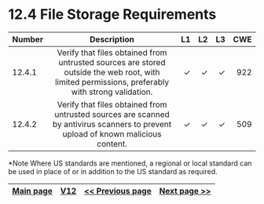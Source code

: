 # 12.4 File Storage Requirements

| Number       | Description     | L1    		| L2         | L3 		   | CWE		|
| :------------- | :----------: | -----------: | -----------:|-----------:| -----------:|
| 12.4.1 | Verify that files obtained from untrusted sources are stored outside the web root, with limited permissions, preferably with strong validation.| ✓   | ✓   | ✓   | 922 |
| 12.4.2 | Verify that files obtained from untrusted sources are scanned by antivirus scanners to prevent upload of known malicious content.| ✓   | ✓   | ✓   | 509 |


*Note
Where US standards are mentioned, a regional or local standard can be used in place of or in addition to the US standard as required.

[Main page](../README.md) | [V12](README.md) | [<< Previous page](v12.3_File_Execution_Requirements.md) |  [Next page >>](v12.5_File_Download_Requirements.md)
| --- | --- | --- | --- |
